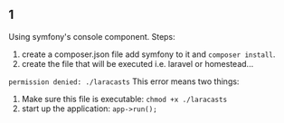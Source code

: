 ## 1
Using symfony's console component.
Steps:
1. create a composer.json file add symfony to it and `composer install`.
2. create the file that will be executed i.e. laravel or homestead...

`permission denied: ./laracasts` This error means two things:
1. Make sure this file is executable: `chmod +x ./laracasts`
2. start up the application: `app->run();`
